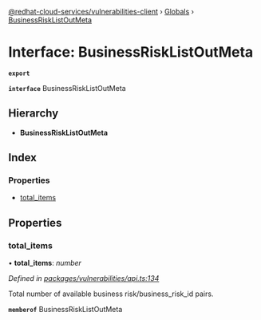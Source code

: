 [@redhat-cloud-services/vulnerabilities-client](../README.md) › [Globals](../globals.md) › [BusinessRiskListOutMeta](businessrisklistoutmeta.md)

# Interface: BusinessRiskListOutMeta

**`export`** 

**`interface`** BusinessRiskListOutMeta

## Hierarchy

* **BusinessRiskListOutMeta**

## Index

### Properties

* [total_items](businessrisklistoutmeta.md#total_items)

## Properties

###  total_items

• **total_items**: *number*

*Defined in [packages/vulnerabilities/api.ts:134](https://github.com/Hyperkid123/javascript-clients/blob/master/packages/vulnerabilities/api.ts#L134)*

Total number of available business risk/business_risk_id pairs.

**`memberof`** BusinessRiskListOutMeta
